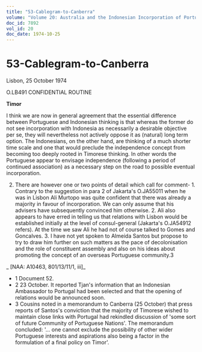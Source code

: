 ```yaml
---
title: "53-Cablegram-to-Canberra"
volume: "Volume 20: Australia and the Indonesian Incorporation of Portuguese Timor, 1974-1976"
doc_id: 7892
vol_id: 20
doc_date: 1974-10-25
---
```


# 53-Cablegram-to-Canberra

Lisbon, 25 October 1974

O.LB491 CONFIDENTIAL ROUTINE

**Timor**

I think we are now in general agreement that the essential difference between Portuguese and Indonesian thinking is that whereas the former do not see incorporation with Indonesia as necessarily a desirable objective per se, they will nevertheless not actively oppose it as (natural) long term option. The Indonesians, on the other hand, are thinking of a much shorter time scale and one that would preclude the independence concept from becoming too deeply rooted in Timorese thinking. In other words the Portuguese appear to envisage independence (following a period of continued association) as a necessary step on the road to possible eventual incorporation.

  2. There are however one or two points of detail which call for comment-
    1. Contrary to the suggestion in para 2 of Jakarta's O.JA55011 when he was in Lisbon Ali Murtopo was quite confident that there was already a majority in favour of incorporation. We can only assume that his advisers have subsequently convinced him otherwise.
    2. Ali also appears to have erred in telling us that relations with Lisbon would be established initially at the level of consul-general (Jakarta's O.JA54912 refers). At the time we saw Ali he had not of course talked to Gomes and Goncalves.
    3. I have not yet spoken to Almeida Santos but propose to try to draw him further on such matters as the pace of decolonisation and the role of constituent assembly and also on his ideas about promoting the concept of an overseas Portuguese community.3



_ [NAA: A10463, 801/13/11/1, iii]_

  * 1 Document 52.
  * 2 23 October. It reported Tjan's information that an Indonesian Ambassador to Portugal had been selected and that the opening of relations would be announced soon.
  * 3 Cousins noted in a memorandum to Canberra (25 October) that press reports of Santos's conviction that the majority of Timorese wished to maintain close links with Portugal had rekindled discussion of 'some sort of future Community of Portuguese Nations'. The memorandum concluded: '... one cannot exclude the possibility of other wider Portuguese interests and aspirations also being a factor in the formulation of a final policy on Timor'.


